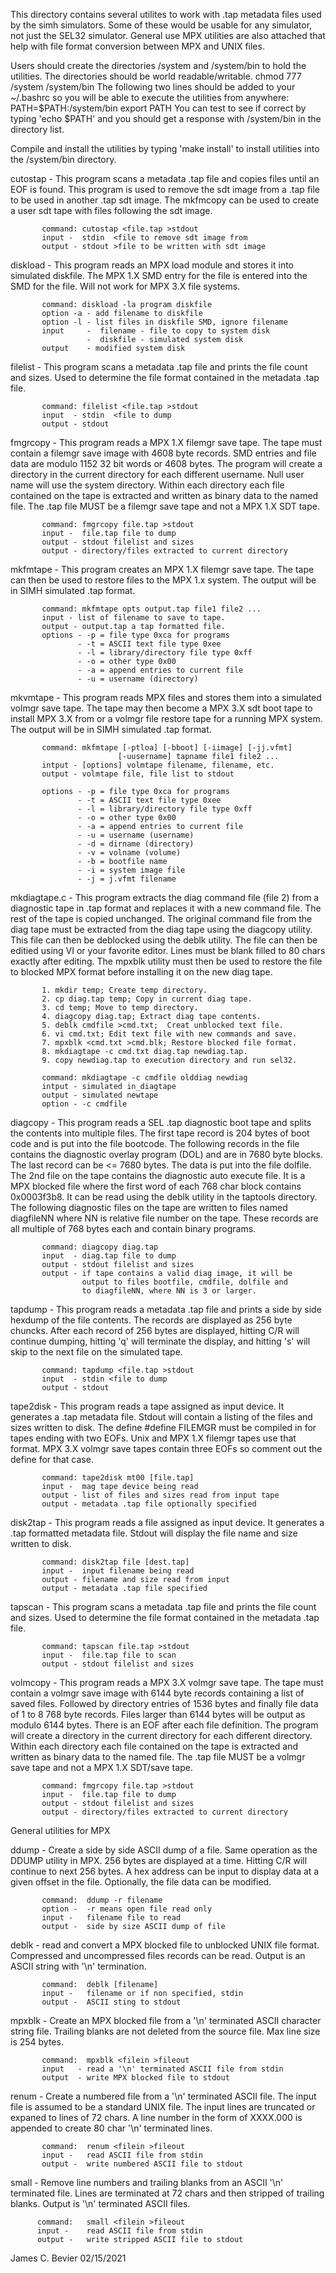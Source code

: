 This directory contains several utilites to work with .tap metadata
files used by the simh simulators.  Some of these would be usable
for any simulator, not just the SEL32 simulator.  General use MPX
utilities are also attached that help with file format conversion
between MPX and UNIX files.

Users should create the directories /system and /system/bin to hold
the utilities.  The directories should be world readable/writable.
chmod 777 /system /system/bin
The following two lines should be added to your ~/.bashrc so you
will be able to execute the utilities from anywhere:
PATH=$PATH:/system/bin
export PATH
You can test to see if correct by typing 'echo $PATH' and you
should get a response with /system/bin in the directory list.

Compile and install the utilities by typing 'make install' to
install utilities into the /system/bin directory.


cutostap - This program scans a metadata .tap file and copies files
           until an EOF is found.  This program is used to remove
           the sdt image from a .tap file to be used in another
           .tap sdt image.  The mkfmcopy can be used to create a
           user sdt tape with files following the sdt image.

           command: cutostap <file.tap >stdout
           input -  stdin  <file to remove sdt image from
           output - stdout >file to be written with sdt image

diskload - This program reads an MPX load module and stores it into
           simulated diskfile.  The MPX 1.X SMD entry for the file
           is entered into the SMD for the file.  Will not work for
           MPX 3.X file systems.

           command: diskload -la program diskfile
           option -a - add filename to diskfile
           option -l - list files in diskfile SMD, ignore filename
           input     -  filename - file to copy to system disk
                     -  diskfile - simulated system disk
           output    - modified system disk

filelist - This program scans a metadata .tap file and prints the
           file count and sizes.  Used to determine the file
           format contained in the metadata .tap file.

           command: filelist <file.tap >stdout
           input  - stdin  <file to dump
           output - stdout

fmgrcopy - This program reads a MPX 1.X filemgr save tape.  The tape
           must contain a filemgr save image with 4608 byte records.
           SMD entries and file data are modulo 1152 32 bit words or
           4608 bytes.  The program will create a directory in the
           current directory for each different username.  Null user
           name will use the system directory.  Within each directory
           each file contained on the tape is extracted and written
           as binary data to the named file.  The .tap file MUST be
           a filemgr save tape and not a MPX 1.X SDT tape.

           command: fmgrcopy file.tap >stdout
           input -  file.tap file to dump
           output - stdout filelist and sizes
           output - directory/files extracted to current directory

mkfmtape - This program creates an MPX 1.X filemgr save tape.  The
           tape can then be used to restore files to the MPX 1.x
           system.  The output will be in SIMH simulated .tap format.

           command: mkfmtape opts output.tap file1 file2 ...
           input - list of filename to save to tape.
           output - output.tap a tap formatted file.
           options - -p = file type 0xca for programs
                   - -t = ASCII text file type 0xee
                   - -l = library/directory file type 0xff
                   - -o = other type 0x00
                   - -a = append entries to current file
                   - -u = username (directory)

mkvmtape - This program reads MPX files and stores them into a
           simulated volmgr save tape. The tape may then become
           a MPX 3.X sdt boot tape to install MPX 3.X from or a
           volmgr file restore tape for a running MPX system.
           The output will be in SIMH simulated .tap format.

           command: mkfmtape [-ptloa] [-bboot] [-iimage] [-jj.vfmt]
                            [-uusername] tapname file1 file2 ...
           intput - [options] volmtape filename, filename, etc.
           output - volmtape file, file list to stdout

           options - -p = file type 0xca for programs
                   - -t = ASCII text file type 0xee
                   - -l = library/directory file type 0xff
                   - -o = other type 0x00
                   - -a = append entries to current file
                   - -u = username (username)
                   - -d = dirname (directory)
                   - -v = volname (volume)
                   - -b = bootfile name
                   - -i = system image file
                   - -j = j.vfmt filename

mkdiagtape.c - This program extracts the diag command file (file 2)
           from a diagnostic tape in .tap format and replaces it
           with a new command file.  The rest of the tape is copied
           unchanged.  The original command file from the diag tape
           must be extracted from the diag tape using the diagcopy
           utility.  This file can then be deblocked using the deblk
           utility. The file can then be editied using VI or your
           favorite editor.  Lines must be blank filled to 80 chars
           exactly after editing.  The mpxblk utility must then be
           used to restore the file to blocked MPX format before
           installing it on the new diag tape.

           1. mkdir temp; Create temp directory.
           2. cp diag.tap temp; Copy in current diag tape.
           3. cd temp; Move to temp directory.
           4. diagcopy diag.tap; Extract diag tape contents.
           5. deblk cmdfile >cmd.txt;  Creat unblocked text file.
           6. vi cmd.txt; Edit text file with new commands and save.
           7. mpxblk <cmd.txt >cmd.blk; Restore blocked file format.
           8. mkdiagtape -c cmd.txt diag.tap newdiag.tap.
           9. copy newdiag.tap to execution directory and run sel32.

           command: mkdiagtape -c cmdfile olddiag newdiag
           intput - simulated in_diagtape
           output - simulated newtape
           option - -c cmdfile

diagcopy - This program reads a SEL .tap diagnostic boot tape and splits
           the contents into multiple files.  The first tape record
           is 204 bytes of boot code and is put into the file bootcode.
           The following records in the file contains the diagnostic
           overlay program (DOL) and are in 7680 byte blocks.  The last
           record can be <= 7680 bytes.  The data is put into the file
           dolfile.  The 2nd file on the tape contains the diagnostic
           auto execute file.  It is a MPX blocked file where the first
           word of each 768 char block contains 0x0003f3b8.  It can be
           read using the deblk utility in the taptools directory.
           The following diagnostic files on the tape are written to
           files named diagfileNN where NN is relative file number on
           the tape.  These records are all multiple of 768 bytes each
           and contain binary programs.

           command: diagcopy diag.tap
           input  - diag.tap file to dump
           output - stdout filelist and sizes
           output - if tape contains a valid diag image, it will be
                    output to files bootfile, cmdfile, dolfile and
                    to diagfileNN, where NN is 3 or larger.

tapdump -  This program reads a metadata .tap file and prints a side
           by side hexdump of the file contents.  The records are 
           displayed as 256 byte chuncks.  After each record of 256
           bytes are displayed, hitting C/R will continue dumping, 
           hitting 'q' will terminate the display, and hitting 's'
           will skip to the next file on the simulated tape.

           command: tapdump <file.tap >stdout
           input  - stdin <file to dump
           output - stdout

tape2disk - This program reads a tape assigned as input device.  It
           generates a .tap metadata file.  Stdout will contain a
           listing of the files and sizes written to disk.  The define
           #define FILEMGR must be compiled in for tapes ending with
           two EOFs.  Unix and MPX 1.X filemgr tapes use that format.
           MPX 3.X volmgr save tapes contain three EOFs so comment out
           the define for that case. 

           command: tape2disk mt00 [file.tap]
           input -  mag tape device being read
           output - list of files and sizes read from input tape
           output - metadata .tap file optionally specified

disk2tap - This program reads a file assigned as input device.  It
           generates a .tap formatted metadata file.  Stdout will
           display the file name and size written to disk.

           command: disk2tap file [dest.tap]
           input -  input filename being read
           output - filename and size read from input
           output - metadata .tap file specified

tapscan -  This program scans a metadata .tap file and prints the
           file count and sizes.  Used to determine the file
           format contained in the metadata .tap file.

           command: tapscan file.tap >stdout
           input -  file.tap file to scan
           output - stdout filelist and sizes

volmcopy - This program reads a MPX 3.X volmgr save tape.  The tape
           must contain a volmgr save image with 6144 byte records
           containing a list of saved files.  Followed by directory
           entries of 1536 bytes and finally file data of 1 to 8 768
           byte records. Files larger than 6144 bytes will be output
           as modulo 6144 bytes.  There is an EOF after each file
           definition.  The program will create a directory in the
           current directory for each different directory. Within
           each directory each file contained on the tape is extracted
           and written as binary data to the named file.  The .tap
           file MUST be a volmgr save tape and not a MPX 1.X SDT/save
           tape.

           command: fmgrcopy file.tap >stdout
           input -  file.tap file to dump
           output - stdout filelist and sizes
           output - directory/files extracted to current directory

General utilities for MPX

ddump -    Create a side by side ASCII dump of a file.  Same operation
           as the DDUMP utility in MPX.  256 bytes are displayed at
           a time.  Hitting C/R will continue to next 256 bytes.  A
           hex address can be input to display data at a given offset
           in the file.  Optionally, the file data can be modified.

           command:  ddump -r filename
           option -  -r means open file read only 
           input -   filename file to read
           output -  side by size ASCII dump of file

deblk -    read and convert a MPX blocked file to unblocked UNIX file
           format.  Compressed and uncompressed files records can be
           read.  Output is an ASCII string with '\n' termination.

           command:  deblk [filename]
           input -   filename or if non specified, stdin
           output -  ASCII sting to stdout

mpxblk -   Create an MPX blocked file from a '\n' terminated ASCII
           character string file.  Trailing blanks are not deleted
           from the source file.  Max line size is 254 bytes.

           command:  mpxblk <filein >fileout
           input   - read a '\n' terminated ASCII file from stdin
           output  - write MPX blocked file to stdout

renum -    Create a numbered file from a '\n' terminated ASCII file.
           The input file is assumed to be a standard UNIX file.  The
           input lines are truncated or expaned to lines of 72 chars.
           A line number in the form of XXXX.000 is appended to
           create 80 char '\n' terminated lines.

           command:  renum <filein >fileout
           input -   read ASCII file from stdin
           output -  write numbered ASCII file to stdout

small -   Remove line numbers and trailing blanks from an ASCII '\n'
          terminated file.  Lines are terminated at 72 chars and then
          stripped of trailing blanks.  Output is '\n' terminated
          ASCII files.

          command:   small <filein >fileout
          input -    read ASCII file from stdin
          output -   write stripped ASCII file to stdout

James C. Bevier
02/15/2021
